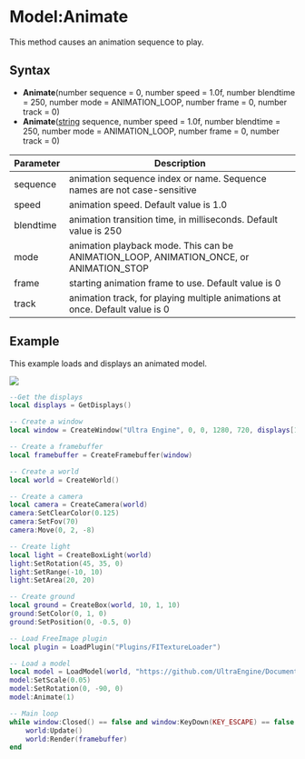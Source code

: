 # Model:Animate

This method causes an animation sequence to play.

## Syntax
- **Animate**(number sequence = 0, number speed = 1.0f, number blendtime = 250, number mode = ANIMATION_LOOP, number frame = 0, number track = 0)
- **Animate**([string](https://www.lua.org/manual/5.4/manual.html#6.4) sequence, number speed = 1.0f, number blendtime = 250, number mode = ANIMATION_LOOP, number frame = 0, number track = 0)

| Parameter | Description |
| ---- | ----------- |
| sequence | animation sequence index or name. Sequence names are not case-sensitive |
| speed | animation speed. Default value is 1.0 |
| blendtime | animation transition time, in milliseconds. Default value is 250 |
| mode | animation playback mode. This can be ANIMATION_LOOP, ANIMATION_ONCE, or ANIMATION_STOP |
| frame | starting animation frame to use. Default value is 0 |
| track | animation track, for playing multiple animations at once. Default value is 0 |

## Example

This example loads and displays an animated model.

![](https://raw.githubusercontent.com/UltraEngine/Documentation/master/Images/model_animate.jpg)

```lua
--Get the displays
local displays = GetDisplays()

-- Create a window
local window = CreateWindow("Ultra Engine", 0, 0, 1280, 720, displays[1], WINDOW_CENTER | WINDOW_TITLEBAR)

-- Create a framebuffer
local framebuffer = CreateFramebuffer(window)

-- Create a world
local world = CreateWorld()

-- Create a camera
local camera = CreateCamera(world)
camera:SetClearColor(0.125)
camera:SetFov(70)
camera:Move(0, 2, -8)

-- Create light
local light = CreateBoxLight(world)
light:SetRotation(45, 35, 0)
light:SetRange(-10, 10)
light:SetArea(20, 20)

-- Create ground
local ground = CreateBox(world, 10, 1, 10)
ground:SetColor(0, 1, 0)
ground:SetPosition(0, -0.5, 0)

-- Load FreeImage plugin
local plugin = LoadPlugin("Plugins/FITextureLoader")

-- Load a model
local model = LoadModel(world, "https://github.com/UltraEngine/Documentation/raw/master/Assets/Models/Characters/Fox.glb")
model:SetScale(0.05)
model:SetRotation(0, -90, 0)
model:Animate(1)

-- Main loop
while window:Closed() == false and window:KeyDown(KEY_ESCAPE) == false do
    world:Update()
    world:Render(framebuffer)
end
```
